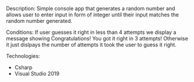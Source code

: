 Description:
Simple console app that generates a random number and allows user to enter input in form of integer until their input matches the random number generated.

Conditions:
If user guesses it right in less than 4 attempts we display a message showing Congratulations! You got it right in 3 attempts! 
Otherwise it just dislpays the number of attempts it took the user to guess it right.

Technologies: 
 - Csharp
 - Visual Studio 2019
